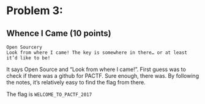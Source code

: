 # Problem 3:
## Whence I Came (10 points)

    Open Sourcery
    Look from where I came! The key is somewhere in there… or at least it’d like to be!

It says Open Source and “Look from where I came!”. First guess was to check if there was a github for PACTF. Sure enough, there was. By following the notes, it’s relatively easy to find the flag from there.


The flag is `WELCOME_TO_PACTF_2017`
